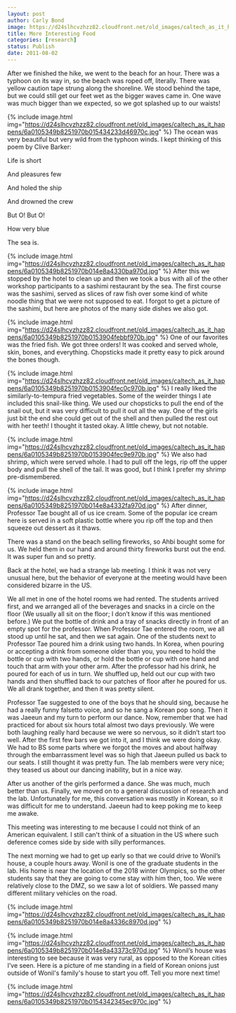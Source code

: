 ```yaml
---
layout: post
author: Carly Bond
image: https://d24slhcvzhzz82.cloudfront.net/old_images/caltech_as_it_happens/6a0105349b8251970b014e8a432fff970d.jpg
title: More Interesting Food
categories: [research]
status: Publish
date: 2011-08-02
---
```



After we finished the hike, we went to the beach for an hour. There was a typhoon on its way in, so the beach was roped off, literally. There was yellow caution tape strung along the shoreline. We stood behind the tape, but we could still get our feet wet as the bigger waves came in. One wave was much bigger than we expected, so we got splashed up to our waists!


{% include image.html img="https://d24slhcvzhzz82.cloudfront.net/old_images/caltech_as_it_happens/6a0105349b8251970b015434233d46970c.jpg" %}
The ocean was very beautiful but very wild from the typhoon winds. I kept thinking of this poem by Clive Barker:

Life is short

And pleasures few

And holed the ship

And drowned the crew

But O! But O!

How very blue

The sea is.


{% include image.html img="https://d24slhcvzhzz82.cloudfront.net/old_images/caltech_as_it_happens/6a0105349b8251970b014e8a4330ba970d.jpg" %}
After this we stopped by the hotel to clean up and then we took a bus with all of the other workshop participants to a sashimi restaurant by the sea. The first course was the sashimi, served as slices of raw fish over some kind of white noodle thing that we were not supposed to eat. I forgot to get a picture of the sashimi, but here are photos of the many side dishes we also got.


{% include image.html img="https://d24slhcvzhzz82.cloudfront.net/old_images/caltech_as_it_happens/6a0105349b8251970b0153904febbf970b.jpg" %}
One of our favorites was the fried fish. We got three orders! It was cooked and served whole, skin, bones, and everything. Chopsticks made it pretty easy to pick around the bones though.


{% include image.html img="https://d24slhcvzhzz82.cloudfront.net/old_images/caltech_as_it_happens/6a0105349b8251970b0153904fec0c970b.jpg" %}
I really liked the similarly-to-tempura fried vegetables. Some of the weirder things I ate included this snail-like thing. We used our chopsticks to pull the end of the snail out, but it was very difficult to pull it out all the way. One of the girls just bit the end she could get out of the shell and then pulled the rest out with her teeth! I thought it tasted okay. A little chewy, but not notable.


{% include image.html img="https://d24slhcvzhzz82.cloudfront.net/old_images/caltech_as_it_happens/6a0105349b8251970b0153904fec9e970b.jpg" %}
We also had shrimp, which were served whole. I had to pull off the legs, rip off the upper body and pull the shell of the tail. It was good, but I think I prefer my shrimp pre-dismembered.


{% include image.html img="https://d24slhcvzhzz82.cloudfront.net/old_images/caltech_as_it_happens/6a0105349b8251970b014e8a4332fa970d.jpg" %}
After dinner, Professor Tae bought all of us ice cream. Some of the popular ice cream here is served in a soft plastic bottle where you rip off the top and then squeeze out dessert as it thaws.

There was a stand on the beach selling fireworks, so Ahbi bought some for us. We held them in our hand and around thirty fireworks burst out the end. It was super fun and so pretty.

Back at the hotel, we had a strange lab meeting. I think it was not very unusual here, but the behavior of everyone at the meeting would have been considered bizarre in the US.

We all met in one of the hotel rooms we had rented. The students arrived first, and we arranged all of the beverages and snacks in a circle on the floor (We usually all sit on the floor; I don’t know if this was mentioned before.) We put the bottle of drink and a tray of snacks directly in front of an empty spot for the professor. When Professor Tae entered the room, we all stood up until he sat, and then we sat again. One of the students next to Professor Tae poured him a drink using two hands. In Korea, when pouring or accepting a drink from someone older than you, you need to hold the bottle or cup with two hands, or hold the bottle or cup with one hand and touch that arm with your other arm. After the professor had his drink, he poured for each of us in turn. We shuffled up, held out our cup with two hands and then shuffled back to our patches of floor after he poured for us. We all drank together, and then it was pretty silent.

Professor Tae suggested to one of the boys that he should sing, because he had a really funny falsetto voice, and so he sang a Korean pop song. Then it was Jaeeun and my turn to perform our dance. Now, remember that we had practiced for about six hours total almost two days previously. We were both laughing really hard because we were so nervous, so it didn’t start too well. After the first few bars we got into it, and I think we were doing okay. We had to BS some parts where we forgot the moves and about halfway through the embarrassment level was so high that Jaeeun pulled us back to our seats. I still thought it was pretty fun. The lab members were very nice; they teased us about our dancing inability, but in a nice way.

After us another of the girls performed a dance. She was much, much better than us. Finally, we moved on to a general discussion of research and the lab. Unfortunately for me, this conversation was mostly in Korean, so it was difficult for me to understand. Jaeeun had to keep poking me to keep me awake.

This meeting was interesting to me because I could not think of an American equivalent. I still can't think of a situation in the US where such deference comes side by side with silly performances.

The next morning we had to get up early so that we could drive to Wonil’s house, a couple hours away. Wonil is one of the graduate students in the lab. His home is near the location of the 2018 winter Olympics, so the other students say that they are going to come stay with him then, too. We were relatively close to the DMZ, so we saw a lot of soldiers. We passed many different military vehicles on the road.


{% include image.html img="https://d24slhcvzhzz82.cloudfront.net/old_images/caltech_as_it_happens/6a0105349b8251970b014e8a4336c8970d.jpg" %}


{% include image.html img="https://d24slhcvzhzz82.cloudfront.net/old_images/caltech_as_it_happens/6a0105349b8251970b014e8a43373c970d.jpg" %}
Wonil’s house was interesting to see because it was very rural, as opposed to the Korean cities I’ve seen. Here is a picture of me standing in a field of Korean onions just outside of Wonil's family's house to start you off. Tell you more next time!

{% include image.html img="https://d24slhcvzhzz82.cloudfront.net/old_images/caltech_as_it_happens/6a0105349b8251970b0154342345ec970c.jpg" %}
